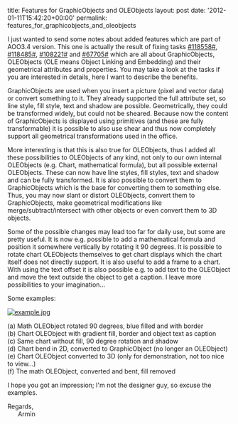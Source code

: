 title: Features for GraphicObjects and OLEObjects
layout: post
date: '2012-01-11T15:42:20+00:00'
permalink: features_for_graphicobjects_and_oleobjects

<p>I just wanted to send some notes about added features which are part of AOO3.4 version. This one is actually the result of fixing tasks <a title="#118558#" href="https://issues.apache.org/ooo/show_bug.cgi?id=118558">#118558#</a>, <a title="#118485#" href="https://issues.apache.org/ooo/show_bug.cgi?id=118485">#118485#</a>, <a title="#108221#" href="https://issues.apache.org/ooo/show_bug.cgi?id=108221">#108221#</a> and <a title="#67705#" href="https://issues.apache.org/ooo/show_bug.cgi?id=67705">#67705#</a> which are all about GraphicObjects, OLEObjects (OLE means Object Linking and Embedding) and their geometrical attributes and properties. You may take a look at the tasks if you are interested in details, here I want to describe the benefits.</p> 
  <p>GraphicObjects are used when you insert a picture (pixel and vector data) or convert something to it. They already supported the full attribute set, so line style, fill style, text and shadow are possible. Geometrically, they could be transformed widely, but could not be sheared. Because now the content of GraphicObjects is displayed using primitives (and these are fully transformable) it is possible to also use shear and thus now completely support all geometrical transformations used in the office.</p> 
  <p>More interesting is that this is also true for OLEObjects, thus I added all these possibilities to OLEObjects of any kind, not only to our own internal OLEObjects (e.g. Chart, mathematical formula), but all possible external OLEObjects. These can now have line styles, fill styles, text and shadow and can be fully transformed. It is also possible to convert them to GraphicObjects which is the base for converting them to something else. Thus, you may now slant or distort OLEObjects, convert them to GraphicObjects, make geometrical modifications like merge/subtract/intersect with other objects or even convert them to 3D objects.</p>Some of the possible changes may lead too far for daily use, but some are pretty useful. It is now e.g. possible to add a mathematical formula and position it somewhere vertically by rotating it 90 degrees. It is possible to rotate chart OLEObjects themselves to get chart displays which the chart itself does not directly support. It is also useful to add a frame to a chart. With using the text offset it is also possible e.g. to add text to the OLEObject and move the text outside the object to get a caption. I leave more possibilities to your imagination... 
   
  
  
  
  
  <p>Some examples:</p> 
  <p><a href="https://blogs.apache.org/OOo/mediaresource/00399dde-a61f-4ad7-a9af-b9b8aa24fe74"></a><a href="https://blogs.apache.org/OOo/mediaresource/00399dde-a61f-4ad7-a9af-b9b8aa24fe74"></a><a href="https://blogs.apache.org/OOo/mediaresource/00399dde-a61f-4ad7-a9af-b9b8aa24fe74"></a><a href="https://blogs.apache.org/OOo/mediaresource/00399dde-a61f-4ad7-a9af-b9b8aa24fe74"></a><a href="https://blogs.apache.org/OOo/mediaresource/00399dde-a61f-4ad7-a9af-b9b8aa24fe74"><img alt="example.jpg" src="https://blogs.apache.org/OOo/mediaresource/00399dde-a61f-4ad7-a9af-b9b8aa24fe74" /></a></p> 
  <p>(a) Math OLEObject rotated 90 degrees, blue filled and with border<br />(b) Chart OLEObject with gradient fill, border and object text as caption<br />(c) Same chart without fill, 90 degree rotation and shadow<br />(d) Chart bend in 2D, converted to GraphicObject (no longer an OLEObject)<br />(e) Chart OLEObject converted to 3D (only for demonstration, not too nice to view...)<br />(f) The math OLEObject, converted and bent, fill removed</p> 
  <p>I hope you got an impression; I'm not the designer guy, so excuse the examples.</p> 
  <p>Regards,<br />&nbsp;&nbsp;&nbsp;&nbsp;&nbsp; Armin<br /></p>

